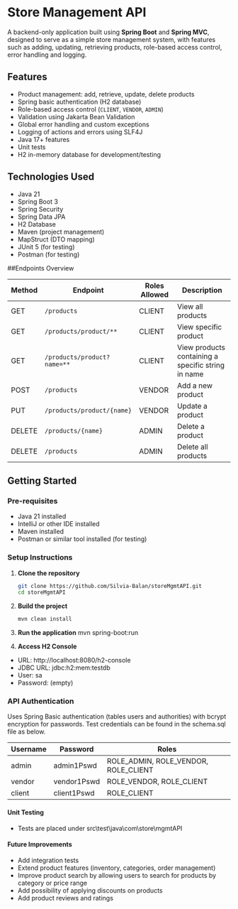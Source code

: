 # Store Management API

A backend-only application built using **Spring Boot** and **Spring MVC**, designed to serve as a simple store management system, with features such as adding, updating, retrieving products, role-based access control, error handling and logging.

## Features

- Product management: add, retrieve, update, delete products
- Spring basic authentication (H2 database)
- Role-based access control (`CLIENT`, `VENDOR`, `ADMIN`)
- Validation using Jakarta Bean Validation
- Global error handling and custom exceptions
- Logging of actions and errors using SLF4J
- Java 17+ features
- Unit tests
- H2 in-memory database for development/testing

## Technologies Used

- Java 21
- Spring Boot 3
- Spring Security
- Spring Data JPA
- H2 Database
- Maven (project management)
- MapStruct (DTO mapping)
- JUnit 5 (for testing)
- Postman (for testing)

##Endpoints Overview

| Method | Endpoint                   | Roles Allowed     | Description              |
|--------|-------------------------   |-------------------|--------------------------|
| GET    | `/products`                | CLIENT            | View all products        |
| GET    | `/products/product/**`     | CLIENT            | View specific product    |
| GET    | `/products/product?name=**`| CLIENT            | View products containing a specific string in name |
| POST   | `/products`                | VENDOR            | Add a new product        |
| PUT    | `/products/product/{name}` | VENDOR            | Update a product         |
| DELETE | `/products/{name}`         | ADMIN             | Delete a product         |
| DELETE | `/products`                | ADMIN             | Delete all products      |

## Getting Started

### Pre-requisites

- Java 21 installed
- IntelliJ or other IDE installed
- Maven installed
- Postman or similar tool installed (for testing)

### Setup Instructions

1. **Clone the repository**
   ```bash
   git clone https://github.com/Silvia-Balan/storeMgmtAPI.git
   cd storeMgmtAPI

2. **Build the project**
   ```bash
   mvn clean install

3. **Run the application**
   mvn spring-boot:run

4. **Access H2 Console**
- URL: http://localhost:8080/h2-console
- JDBC URL: jdbc:h2:mem:testdb
- User: sa
- Password: (empty)

### API Authentication
Uses Spring Basic authentication (tables users and authorities) with bcrypt encryption for passwords.
Test credentials can be found in the schema.sql file as below. 

| Username | Password    | Roles                                |
| -------- | ----------  | -----------------------------------  |
| admin    | admin1Pswd  | ROLE_ADMIN, ROLE_VENDOR, ROLE_CLIENT |
| vendor   | vendor1Pswd | ROLE_VENDOR, ROLE_CLIENT 		|
| client   | client1Pswd | ROLE_CLIENT 				|

#### Unit Testing
- Tests are placed under src\test\java\com\store\mgmtAPI

#### Future Improvements
- Add integration tests
- Extend product features (inventory, categories, order management)
- Improve product search by allowing users to search for products by category or price range
- Add possibility of applying discounts on products
- Add product reviews and ratings
